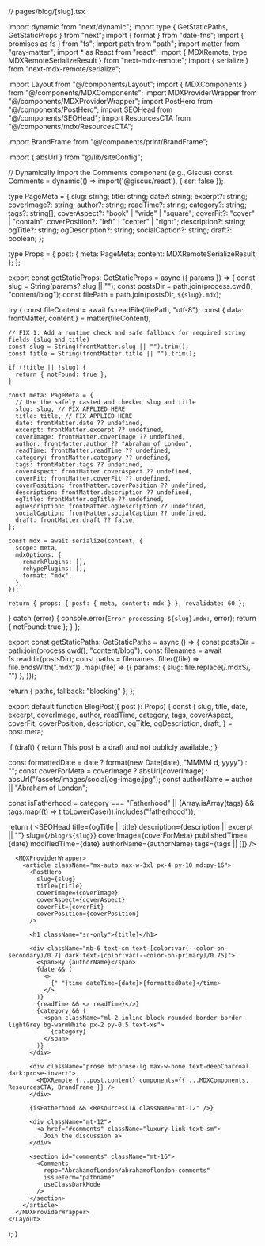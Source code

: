 // pages/blog/[slug].tsx

import dynamic from "next/dynamic";
import type { GetStaticPaths, GetStaticProps } from "next";
import { format } from "date-fns";
import { promises as fs } from "fs";
import path from "path";
import matter from "gray-matter";
import \* as React from "react";
import { MDXRemote, type MDXRemoteSerializeResult } from "next-mdx-remote";
import { serialize } from "next-mdx-remote/serialize";

import Layout from "@/components/Layout";
import { MDXComponents } from "@/components/MDXComponents";
import MDXProviderWrapper from "@/components/MDXProviderWrapper";
import PostHero from "@/components/PostHero";
import SEOHead from "@/components/SEOHead";
import ResourcesCTA from "@/components/mdx/ResourcesCTA";

import BrandFrame from "@/components/print/BrandFrame";

import { absUrl } from "@/lib/siteConfig";

// Dynamically import the Comments component (e.g., Giscus)
const Comments = dynamic(() => import('@giscus/react'), { ssr: false });

type PageMeta = {
slug: string;
title: string;
date?: string;
excerpt?: string;
coverImage?: string;
author?: string;
readTime?: string;
category?: string;
tags?: string[];
coverAspect?: "book" | "wide" | "square";
coverFit?: "cover" | "contain";
coverPosition?: "left" | "center" | "right";
description?: string;
ogTitle?: string;
ogDescription?: string;
socialCaption?: string;
draft?: boolean;
};

type Props = {
post: {
meta: PageMeta;
content: MDXRemoteSerializeResult;
};
};

export const getStaticProps: GetStaticProps<Props> = async ({ params }) => {
const slug = String(params?.slug || "");
const postsDir = path.join(process.cwd(), "content/blog");
const filePath = path.join(postsDir, `${slug}.mdx`);

try {
const fileContent = await fs.readFile(filePath, "utf-8");
const { data: frontMatter, content } = matter(fileContent);

    // FIX 1: Add a runtime check and safe fallback for required string fields (slug and title)
    const slug = String(frontMatter.slug || "").trim();
    const title = String(frontMatter.title || "").trim();

    if (!title || !slug) {
      return { notFound: true };
    }

    const meta: PageMeta = {
      // Use the safely casted and checked slug and title
      slug: slug, // FIX APPLIED HERE
      title: title, // FIX APPLIED HERE
      date: frontMatter.date ?? undefined,
      excerpt: frontMatter.excerpt ?? undefined,
      coverImage: frontMatter.coverImage ?? undefined,
      author: frontMatter.author ?? "Abraham of London",
      readTime: frontMatter.readTime ?? undefined,
      category: frontMatter.category ?? undefined,
      tags: frontMatter.tags ?? undefined,
      coverAspect: frontMatter.coverAspect ?? undefined,
      coverFit: frontMatter.coverFit ?? undefined,
      coverPosition: frontMatter.coverPosition ?? undefined,
      description: frontMatter.description ?? undefined,
      ogTitle: frontMatter.ogTitle ?? undefined,
      ogDescription: frontMatter.ogDescription ?? undefined,
      socialCaption: frontMatter.socialCaption ?? undefined,
      draft: frontMatter.draft ?? false,
    };

    const mdx = await serialize(content, {
      scope: meta,
      mdxOptions: {
        remarkPlugins: [],
        rehypePlugins: [],
        format: "mdx",
      },
    });

    return { props: { post: { meta, content: mdx } }, revalidate: 60 };

} catch (error) {
console.error(`Error processing ${slug}.mdx:`, error);
return { notFound: true };
}
};

export const getStaticPaths: GetStaticPaths = async () => {
const postsDir = path.join(process.cwd(), "content/blog");
const filenames = await fs.readdir(postsDir);
const paths = filenames
.filter((file) => file.endsWith(".mdx"))
.map((file) => ({
params: { slug: file.replace(/\.mdx$/, "") },
}));

return { paths, fallback: "blocking" };
};

export default function BlogPost({ post }: Props) {
const {
slug,
title,
date,
excerpt,
coverImage,
author,
readTime,
category,
tags,
coverAspect,
coverFit,
coverPosition,
description,
ogTitle,
ogDescription,
draft,
} = post.meta;

if (draft) {
return <Layout pageTitle="Draft Post">This post is a draft and not publicly available.</Layout>;
}

const formattedDate = date ? format(new Date(date), "MMMM d, yyyy") : "";
const coverForMeta = coverImage
? absUrl(coverImage)
: absUrl("/assets/images/social/og-image.jpg");
const authorName = author || "Abraham of London";

const isFatherhood =
category === "Fatherhood" ||
(Array.isArray(tags) && tags.map((t) => t.toLowerCase()).includes("fatherhood"));

return (
<Layout pageTitle={title} hideSocialStrip hideCTA>
<SEOHead
title={ogTitle || title}
description={description || excerpt || ""}
slug={`/blog/${slug}`}
coverImage={coverForMeta}
publishedTime={date}
modifiedTime={date}
authorName={authorName}
tags={tags || []}
/>

      <MDXProviderWrapper>
        <article className="mx-auto max-w-3xl px-4 py-10 md:py-16">
          <PostHero
            slug={slug}
            title={title}
            coverImage={coverImage}
            coverAspect={coverAspect}
            coverFit={coverFit}
            coverPosition={coverPosition}
          />

          <h1 className="sr-only">{title}</h1>

          <div className="mb-6 text-sm text-[color:var(--color-on-secondary)/0.7] dark:text-[color:var(--color-on-primary)/0.75]">
            <span>By {authorName}</span>
            {date && (
              <>
                {" "}time dateTime={date}>{formattedDate}</time>
              </>
            )}
            {readTime && <> readTime}</>}
            {category && (
              <span className="ml-2 inline-block rounded border border-lightGrey bg-warmWhite px-2 py-0.5 text-xs">
                {category}
              </span>
            )}
          </div>

          <div className="prose md:prose-lg max-w-none text-deepCharcoal dark:prose-invert">
            <MDXRemote {...post.content} components={{ ...MDXComponents, ResourcesCTA, BrandFrame }} />
          </div>

          {isFatherhood && <ResourcesCTA className="mt-12" />}

          <div className="mt-12">
            <a href="#comments" className="luxury-link text-sm">
              Join the discussion a>
          </div>

          <section id="comments" className="mt-16">
            <Comments
              repo="AbrahamofLondon/abrahamoflondon-comments"
              issueTerm="pathname"
              useClassDarkMode
            />
          </section>
        </article>
      </MDXProviderWrapper>
    </Layout>

);
}


